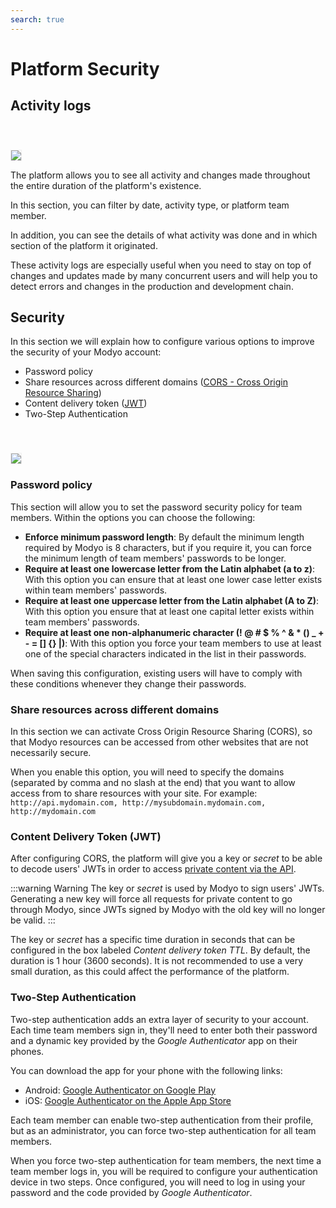 ```yaml
---
search: true
---
```


# Platform Security

## Activity logs

<img src="/assets/img/platform/activity-logs.jpg" style="margin-top: 40px; border: 1px solid #EEE;" />

The platform allows you to see all activity and changes made throughout the entire duration of the platform's existence.

In this section, you can filter by date, activity type, or platform team member.

In addition, you can see the details of what activity was done and in which section of the platform it originated.

These activity logs are especially useful when you need to stay on top of changes and updates made by many concurrent users and will help you to detect errors and changes in the production and development chain.



## Security

In this section we will explain how to configure various options to improve the security of your Modyo account:

* Password policy
* Share resources across different domains ([CORS - Cross Origin Resource Sharing](https://www.w3.org/TR/cors/))
* Content delivery token ([JWT](https://tools.ietf.org/html/rfc7519))
* Two-Step Authentication

<img src="/assets/img/platform/cors.png" style="margin-top: 40px; border: 1px solid #EEE;" />

### Password policy

This section will allow you to set the password security policy for team members. Within the options you can choose the following:

* **Enforce minimum password length**: By default the minimum length required by Modyo is 8 characters, but if you require it, you can force the minimum length of team members' passwords to be longer.
* **Require at least one lowercase letter from the Latin alphabet (a to z)**: With this option you can ensure that at least one lower case letter exists within team members' passwords.
* **Require at least one uppercase letter from the Latin alphabet (A to Z)**: With this option you ensure that at least one capital letter exists within team members' passwords.
* **Require at least one non-alphanumeric character (! @ # $ % ^ & * () _ + - = [] {} |)**: With this option you force your team members to use at least one of the special characters indicated in the list in their passwords.

When saving this configuration, existing users will have to comply with these conditions whenever they change their passwords.

### Share resources across different domains

In this section we can activate Cross Origin Resource Sharing (CORS), so that Modyo resources can be accessed from other websites that are not necessarily secure.

When you enable this option, you will need to specify the domains (separated by comma and no slash at the end) that you want to allow access from to share resources with your site. For example:
`http://api.mydomain.com, http://mysubdomain.mydomain.com, http://mydomain.com`

### Content Delivery Token (JWT)

After configuring CORS, the platform will give you a key or _secret_ to be able to decode users' JWTs in order to access [private content via the API](/en/platform/content/public-api-reference.html#private-content).

:::warning Warning
The key or _secret_ is used by Modyo to sign users' JWTs. Generating a new key will force all requests for private content to go through Modyo, since JWTs signed by Modyo with the old key will no longer be valid.
:::

The key or _secret_ has a specific time duration in seconds that can be configured in the box labeled _Content delivery token TTL_. By default, the duration is 1 hour (3600 seconds). It is not recommended to use a very small duration, as this could affect the performance of the platform.

### Two-Step Authentication

Two-step authentication adds an extra layer of security to your account. Each time team members sign in, they'll need to enter both their password and a dynamic key provided by the _Google Authenticator_ app on their phones.

You can download the app for your phone with the following links:

* Android: [Google Authenticator on Google Play](https://play.google.com/store/apps/details?id=com.google.android.apps.authenticator2)
* iOS: [Google Authenticator on the Apple App Store](https://apps.apple.com/us/app/google-authenticator/id388497605)


Each team member can enable two-step authentication from their profile, but as an administrator, you can force two-step authentication for all team members. 

When you force two-step authentication for team members, the next time a team member logs in, you will be required to configure your authentication device in two steps. Once configured, you will need to log in using your password and the code provided by _Google Authenticator_.
